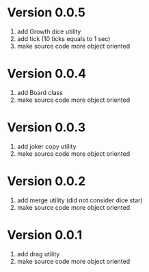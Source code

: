 # Version 0.0.5
1. add Growth dice utility
2. add tick (10 ticks equals to 1 sec)
3. make source code more object oriented

# Version 0.0.4
1. add Board class
2. make source code more object oriented

# Version 0.0.3
1. add joker copy utility
2. make source code more object oriented

# Version 0.0.2
1. add merge utility (did not consider dice star)
2. make source code more object oriented

# Version 0.0.1
1. add drag utility
2. make source code more object oriented